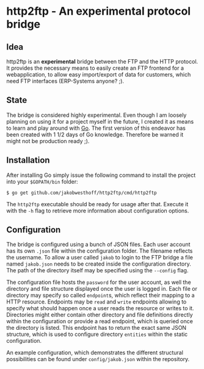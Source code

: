 # http2ftp - An experimental protocol bridge
## Idea
http2ftp is an **experimental** bridge between the FTP and the HTTP protocol. It provides the necessary means to easily create an FTP frontend for a webapplication, to allow easy import/export of data for customers, which need FTP interfaces (ERP-Systems anyone? ;).

## State
The bridge is considered highly experimental. Even though I am loosely planning on using it for a project myself in the future, I created it as means to learn and play around with [Go](http://golang.org). The first version of this endeavor has been created with 1 1/2 days of Go knowledge. Therefore be warned it might not be production ready ;).

## Installation
After installing Go simply issue the following command to install the project into your `$GOPATH/bin` folder:

```
$ go get github.com/jakobwesthoff/http2ftp/cmd/http2ftp
```

The `http2ftp` executable should be ready for usage after that. Execute it with the `-h` flag to retrieve more information about configuration options.

## Configuration
The bridge is configured using a bunch of JSON files. Each user account has its own `.json` file within the configuration folder. The filename reflects the username. To allow a user called `jakob` to login to the FTP bridge a file named `jakob.json` needs to be created inside the configuration directory. The path of the directory itself may be specified using the `--config` flag.

The configuration file hosts the `password` for the user account, as well the directory and file structure displayed once the user is logged in. Each file or directory may specify so called `endpoint`s, which reflect their mapping to a HTTP resource. Endpoints may be `read` and `write` endpoints allowing to specify what should happen once a user reads the resource or writes to it. Directories might either contain other directory and file definitions directly within the configuration or provide a read endpoint, which is queried once the directory is listed. This endpoint has to return the exact same JSON structure, which is used to configure directory `entities` within the static configuration.

An example configuration, which demonstrates the different structural possibilities can be found under `config/jakob.json` within the repository.
